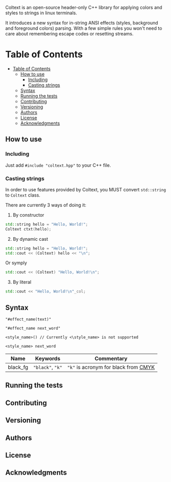 
Coltext is an open-source header-only C++ library for applying colors and styles to strings in linux terminals.

It introduces a new syntax for in-string ANSI effects (styles, background and foreground colors) parsing. With a few simple rules you won't need to care about remembering escape codes or resetting streams.

# Table of Contents

- [Table of Contents](#table-of-contents)
  - [How to use](#how-to-use)
    - [Including](#including)
    - [Casting strings](#casting-strings)
  - [Syntax](#syntax)
  - [Running the tests](#running-the-tests)
  - [Contributing](#contributing)
  - [Versioning](#versioning)
  - [Authors](#authors)
  - [License](#license)
  - [Acknowledgments](#acknowledgments)

## How to use

### Including

Just add `#include "coltext.hpp"` to your C++ file.

### Casting strings

In order to use features provided by Coltext, you MUST convert `std::string` to `Coltext` class.

There are currently 3 ways of doing it:

1. By constructor

~~~c++
std::string hello = "Hello, World!";
Coltext ctxt(hello);
~~~

2. By dynamic cast

~~~c++
std::string hello = "Hello, World!";
std::cout << (Coltext) hello << "\n";
~~~

Or symply

~~~c++
std::cout << (Coltext) "Hello, World!\n";
~~~

3. By literal

~~~c++
std::cout << "Hello, World!\n"_col;
~~~

## Syntax

`"#effect_name(text)"`

`"#effect_name next_word"`

`<style_name>() // Currently <\style_name> is not supported`

`<style_name> next_word`

|     Name    |     Keywords     |               Commentary               | 
|:-----------:|:----------------:|:--------------------------------------:|
|   black_fg  | `"black"`, `"k"` | `"k"` is acronym for black from [CMYK](https://en.wikipedia.org/wiki/CMYK_color_model) |

## Running the tests

## Contributing

## Versioning

## Authors

## License

## Acknowledgments
